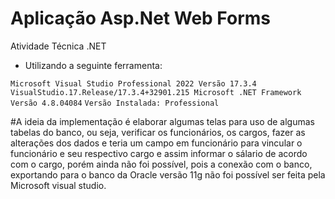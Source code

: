 # Aplicação Asp.Net Web Forms

Atividade Técnica .NET

- Utilizando a seguinte ferramenta:

` Microsoft Visual Studio Professional 2022
Versão 17.3.4
VisualStudio.17.Release/17.3.4+32901.215
Microsoft .NET Framework
Versão 4.8.04084 ` 
` Versão Instalada: Professional  `

#A ideia da implementação é elaborar algumas telas para uso de algumas tabelas do banco, ou seja, verificar os funcionários, os cargos, fazer as alterações dos dados e teria um campo em funcionário para vincular o funcionário e seu respectivo cargo e assim informar o sálario de acordo com o cargo, porém ainda não foi possível, pois a conexão com o banco, exportando para o banco da Oracle versão 11g não foi possível ser feita pela Microsoft visual studio. 

